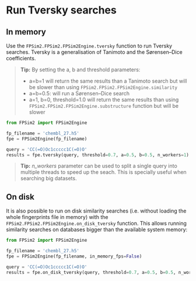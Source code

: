 # Run Tversky searches

## In memory

Use the `FPSim2.FPSim2.FPSim2Engine.tversky` function to run Tversky searches. Tversky is a generalisation of Tanimoto and the Sørensen–Dice coefficients. 

> **Tip:** By setting the a, b and threshold parameters:
> - a=b=1 will return the same results than a Tanimoto search but will be slower than using `FPSim2.FPSim2.FPSim2Engine.similarity`
> - a=b=0.5: will run a Sørensen–Dice search
> - a=1, b=0, threshold=1.0 will return the same results than using `FPSim2.FPSim2.FPSim2Engine.substructure` function but will be slower

```python
from FPSim2 import FPSim2Engine

fp_filename = 'chembl_27.h5'
fpe = FPSim2Engine(fp_filename)

query = 'CC(=O)Oc1ccccc1C(=O)O'
results = fpe.tversky(query, threshold=0.7, a=0.5, b=0.5, n_workers=1)
```

> **Tip:** *n_workers* parameter can be used to split a single query into multiple threads to speed up the seach. This is specially useful when searching big datasets.

## On disk

It is also possible to run on disk similarity searches (i.e. without loading the whole fingerprints file in memory) with the `FPSim2.FPSim2.FPSim2Engine.on_disk_tversky` function. This allows running similarity searches on databases bigger than the available system memory:

```python
from FPSim2 import FPSim2Engine

fp_filename = 'chembl_27.h5'
fpe = FPSim2Engine(fp_filename, in_memory_fps=False)

query = 'CC(=O)Oc1ccccc1C(=O)O'
results = fpe.on_disk_tversky(query, threshold=0.7, a=0.5, b=0.5, n_workers=1)
```
